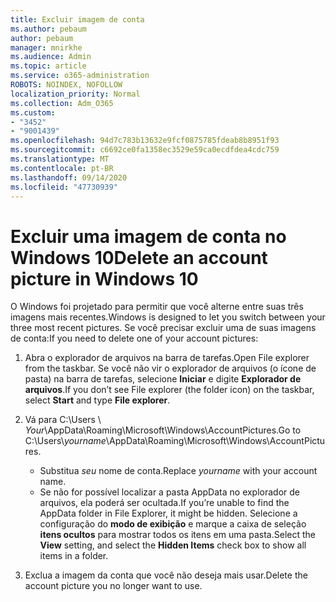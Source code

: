 ```yaml
---
title: Excluir imagem de conta
ms.author: pebaum
author: pebaum
manager: mnirkhe
ms.audience: Admin
ms.topic: article
ms.service: o365-administration
ROBOTS: NOINDEX, NOFOLLOW
localization_priority: Normal
ms.collection: Adm_O365
ms.custom:
- "3452"
- "9001439"
ms.openlocfilehash: 94d7c783b13632e9fcf0875785fdeab8b8951f93
ms.sourcegitcommit: c6692ce0fa1358ec3529e59ca0ecdfdea4cdc759
ms.translationtype: MT
ms.contentlocale: pt-BR
ms.lasthandoff: 09/14/2020
ms.locfileid: "47730939"
---
```

# <a name="delete-an-account-picture-in-windows-10"></a><span data-ttu-id="fc506-102">Excluir uma imagem de conta no Windows 10</span><span class="sxs-lookup"><span data-stu-id="fc506-102">Delete an account picture in Windows 10</span></span>

<span data-ttu-id="fc506-103">O Windows foi projetado para permitir que você alterne entre suas três imagens mais recentes.</span><span class="sxs-lookup"><span data-stu-id="fc506-103">Windows is designed to let you switch between your three most recent pictures.</span></span> <span data-ttu-id="fc506-104">Se você precisar excluir uma de suas imagens de conta:</span><span class="sxs-lookup"><span data-stu-id="fc506-104">If you need to delete one of your account pictures:</span></span>

1. <span data-ttu-id="fc506-105">Abra o explorador de arquivos na barra de tarefas.</span><span class="sxs-lookup"><span data-stu-id="fc506-105">Open File explorer from the taskbar.</span></span> <span data-ttu-id="fc506-106">Se você não vir o explorador de arquivos (o ícone de pasta) na barra de tarefas, selecione **Iniciar** e digite **Explorador de arquivos**.</span><span class="sxs-lookup"><span data-stu-id="fc506-106">If you don’t see File explorer (the folder icon) on the taskbar, select **Start** and type **File explorer**.</span></span>

2. <span data-ttu-id="fc506-107">Vá para C:\Users \\ *Your*\AppData\Roaming\Microsoft\Windows\AccountPictures.</span><span class="sxs-lookup"><span data-stu-id="fc506-107">Go to C:\Users\\*yourname*\AppData\Roaming\Microsoft\Windows\AccountPictures.</span></span> 
    - <span data-ttu-id="fc506-108">Substitua *seu* nome de conta.</span><span class="sxs-lookup"><span data-stu-id="fc506-108">Replace *yourname* with your account name.</span></span>
    - <span data-ttu-id="fc506-109">Se não for possível localizar a pasta AppData no explorador de arquivos, ela poderá ser ocultada.</span><span class="sxs-lookup"><span data-stu-id="fc506-109">If you’re unable to find the AppData folder in File Explorer, it might be hidden.</span></span> <span data-ttu-id="fc506-110">Selecione a configuração do **modo de exibição** e marque a caixa de seleção **itens ocultos** para mostrar todos os itens em uma pasta.</span><span class="sxs-lookup"><span data-stu-id="fc506-110">Select the **View** setting, and select the **Hidden Items** check box to show all items in a folder.</span></span>

3. <span data-ttu-id="fc506-111">Exclua a imagem da conta que você não deseja mais usar.</span><span class="sxs-lookup"><span data-stu-id="fc506-111">Delete the account picture you no longer want to use.</span></span>
 
 